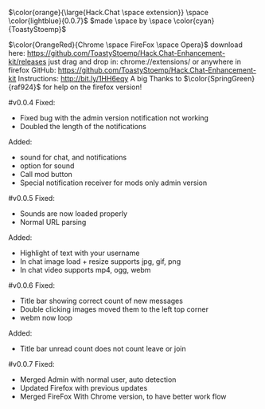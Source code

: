$\color{orange}{\large{Hack.Chat \space extension}} \space \color{lightblue}{0.0.7}$
$made \space by \space \color{cyan}{ToastyStoemp}$

$\color{OrangeRed}{Chrome \space FireFox \space Opera}$
download here: https://github.com/ToastyStoemp/Hack.Chat-Enhancement-kit/releases
just drag and drop in: chrome://extensions/ or anywhere in firefox
GitHub: https://github.com/ToastyStoemp/Hack.Chat-Enhancement-kit
Instructions: http://bit.ly/1HH6eqy
A big Thanks to $\color{SpringGreen}{raf924}$ for help on the firefox version!

#v0.0.4
Fixed:
- Fixed bug with the admin version notification not working
- Doubled the length of the notifications

Added:
- sound for chat, and notifications
- option for sound
- Call mod button
- Special notification receiver for mods only admin version

#v0.0.5
Fixed:
- Sounds are now loaded properly
- Normal URL parsing

Added:
- Highlight of text with your username
- In chat image load + resize supports jpg, gif, png
- In chat video supports mp4, ogg, webm

#v0.0.6
Fixed:
- Title bar showing correct count of new messages
- Double clicking images moved them to the left top corner
- webm now loop

Added:
- Title bar unread count does not count leave or join

#v0.0.7
Fixed:
- Merged Admin with normal user, auto detection
- Updated Firefox with previous updates
- Merged FireFox With Chrome version, to have better work flow

